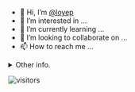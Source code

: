 - 👋 Hi, I’m [@loyep](https://github.com/loyep)
- 👀 I’m interested in ...
- 🌱 I’m currently learning ...
- 💞️ I’m looking to collaborate on ...
- 📫 How to reach me ...

<details>
  <summary>Other info.</summary>
  <br>

<!--START_SECTION:waka-->

```txt
TypeScript   8 hrs 34 mins   ██████████████████▒░░░░░░   73.76 %
JSON         1 hr            ██▒░░░░░░░░░░░░░░░░░░░░░░   08.71 %
JavaScript   45 mins         █▓░░░░░░░░░░░░░░░░░░░░░░░   06.58 %
Markdown     24 mins         █░░░░░░░░░░░░░░░░░░░░░░░░   03.47 %
Bash         15 mins         ▓░░░░░░░░░░░░░░░░░░░░░░░░   02.25 %
```

<!--END_SECTION:waka-->

</details>

![visitors](https://visitor-badge.glitch.me/badge?page_id=loyep.loyep)
